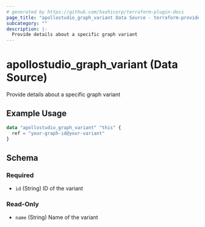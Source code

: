 ```yaml
---
# generated by https://github.com/hashicorp/terraform-plugin-docs
page_title: "apollostudio_graph_variant Data Source - terraform-provider-apollostudio"
subcategory: ""
description: |-
  Provide details about a specific graph variant
---
```


# apollostudio_graph_variant (Data Source)

Provide details about a specific graph variant

## Example Usage

```terraform
data "apollostudio_graph_variant" "this" {
  ref = "your-graph-id@your-variant"
}
```

<!-- schema generated by tfplugindocs -->
## Schema

### Required

- `id` (String) ID of the variant

### Read-Only

- `name` (String) Name of the variant
